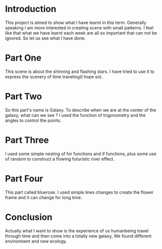 # Introduction
This project is aimed to show what I have learnt in this term.
Generally speaking I am more interested in creating scene with small patterns.
I feel like that what we have learnt each week are all so important that can not be ignored.
So let us see what I have done.

# Part One
This scene is about the shinning and flashing stars.
I have tried to use it to express the scenery of time traveling(I hope so).

# Part Two
So this part's name is Galaxy.
To describe when we are at the center of the galaxy, what can we see ?
I used the function of trigonometry and the angles to control the points.

# Part Three
I used some simple nesting of for functions and if functions, plus some use of random to construct a flowing futuristic river effect.

# Part Four
This part called bluerose.
I used simple lines changes to create the flower frame and it can change for long time.

# Conclusion
Actually what I want to show is the experience of us humanbeing travel through time and then come into a totally new galaxy, We found different environment and new ecology.
